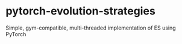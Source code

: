 # pytorch-evolution-strategies
Simple, gym-compatible, multi-threaded implementation of ES using PyTorch
